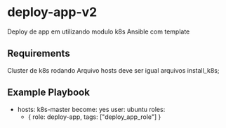 deploy-app-v2
=========

Deploy de app em utilizando modulo k8s Ansible  com template


Requirements
------------

Cluster de k8s rodando
Arquivo hosts deve ser igual arquivos install_k8s;


Example Playbook
----------------

- hosts: k8s-master
  become: yes
  user: ubuntu
  roles:
  - { role: deploy-app, tags: ["deploy_app_role"]  }

